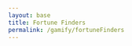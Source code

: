 ```yaml
---
layout: base
title: Fortune Finders
permalink: /gamify/fortuneFinders
---
```


<div id="gameContainer">
    <div id="promptDropDown" class="promptDropDown" style="z-index: 9999"></div>
    <canvas id='gameCanvas'></canvas>
</div>

<script type="module">
    // Adnventure Game assets locations
    import Game from "{{site.baseurl}}/assets/js/platformer3x/adventureGame/Game.js";
    import GameLevelAirport from "{{site.baseurl}}/assets/js/platformer3x/adventureGame/GameLevelAirport.js";
    import GameLevelWallstreet from "{{site.baseurl}}/assets/js/platformer3x/adventureGame/GameLevelWallstreet.js";
    import { pythonURI, javaURI, fetchOptions } from '{{site.baseurl}}/assets/js/platformer3x/api/config.js';

    const gameLevelClasses = [GameLevelAirport, GameLevelWallstreet];

    // Web Server Environment data
    const environment = {
        path:"{{site.baseurl}}",
        pythonURI: pythonURI,
        javaURI: javaURI,
        fetchOptions: fetchOptions,
        gameContainer: document.getElementById("gameContainer"),
        gameCanvas: document.getElementById("gameCanvas"),
        gameLevelClasses: gameLevelClasses

    }
    // Launch Adventure Game
    Game.main(environment);
</script>